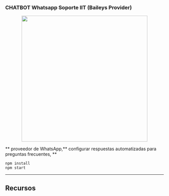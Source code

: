 ### CHATBOT Whatsapp Soporte IIT (Baileys Provider)

<p align="center">
  <img width="400" src="https://i.imgur.com/y3iK7Je.png">
</p>


** proveedor de WhatsApp,** configurar respuestas automatizadas para preguntas frecuentes, **


```
npm install
npm start
```

---
## Recursos

